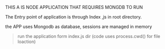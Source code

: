 THIS A IS NODE APPLICATION THAT REQUIRES MONGDB TO RUN

The Entry point of application is through Index ,js in root directory.

the APP uses Mongodb as database, sessions are managed in memory 

>run the application form index.js dir (code uses process.cwd() for file loaction)

